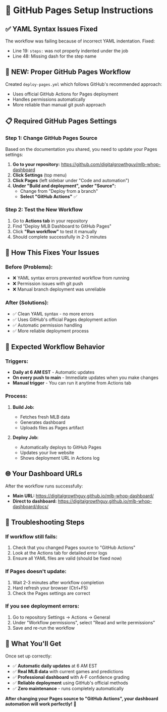 # 🔧 GitHub Pages Setup Instructions

## ✅ YAML Syntax Issues Fixed

The workflow was failing because of incorrect YAML indentation. Fixed:
- Line 19: `steps:` was not properly indented under the job
- Line 48: Missing dash for the step name

## 🚀 NEW: Proper GitHub Pages Workflow

Created `deploy-pages.yml` which follows GitHub's recommended approach:
- Uses official GitHub Actions for Pages deployment
- Handles permissions automatically
- More reliable than manual git push approach

## 📋 Required GitHub Pages Settings

### **Step 1: Change GitHub Pages Source**
Based on the documentation you shared, you need to update your Pages settings:

1. **Go to your repository:** https://github.com/digitalgrowthguy/mlb-whop-dashboard
2. **Click Settings** (top menu)
3. **Click Pages** (left sidebar under "Code and automation")
4. **Under "Build and deployment", under "Source":**
   - Change from "Deploy from a branch" 
   - **Select "GitHub Actions"** ✅

### **Step 2: Test the New Workflow**
1. Go to **Actions tab** in your repository
2. Find "Deploy MLB Dashboard to GitHub Pages"
3. Click **"Run workflow"** to test it manually
4. Should complete successfully in 2-3 minutes

## 🎯 How This Fixes Your Issues

### **Before (Problems):**
- ❌ YAML syntax errors prevented workflow from running
- ❌ Permission issues with git push
- ❌ Manual branch deployment was unreliable

### **After (Solutions):**
- ✅ Clean YAML syntax - no more errors
- ✅ Uses GitHub's official Pages deployment action
- ✅ Automatic permission handling
- ✅ More reliable deployment process

## 🔄 Expected Workflow Behavior

### **Triggers:**
- **Daily at 6 AM EST** - Automatic updates
- **On every push to main** - Immediate updates when you make changes
- **Manual trigger** - You can run it anytime from Actions tab

### **Process:**
1. **Build Job:**
   - Fetches fresh MLB data
   - Generates dashboard
   - Uploads files as Pages artifact

2. **Deploy Job:**
   - Automatically deploys to GitHub Pages
   - Updates your live website
   - Shows deployment URL in Actions log

## 🌐 Your Dashboard URLs

After the workflow runs successfully:
- **Main URL:** https://digitalgrowthguy.github.io/mlb-whop-dashboard/
- **Direct to dashboard:** https://digitalgrowthguy.github.io/mlb-whop-dashboard/docs/

## 🧪 Troubleshooting Steps

### **If workflow still fails:**
1. Check that you changed Pages source to "GitHub Actions"
2. Look at the Actions tab for detailed error logs
3. Ensure all YAML files are valid (should be fixed now)

### **If Pages doesn't update:**
1. Wait 2-3 minutes after workflow completion
2. Hard refresh your browser (Ctrl+F5)
3. Check the Pages settings are correct

### **If you see deployment errors:**
1. Go to repository Settings → Actions → General
2. Under "Workflow permissions", select "Read and write permissions"
3. Save and re-run the workflow

## 🎉 What You'll Get

Once set up correctly:
- ✅ **Automatic daily updates** at 6 AM EST
- ✅ **Real MLB data** with current games and predictions  
- ✅ **Professional dashboard** with A-F confidence grading
- ✅ **Reliable deployment** using GitHub's official methods
- ✅ **Zero maintenance** - runs completely automatically

**After changing your Pages source to "GitHub Actions", your dashboard automation will work perfectly!** 🚀
